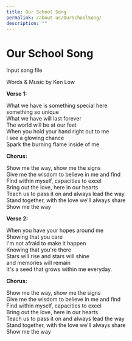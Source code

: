 ```yaml
---
title: Our School Song
permalink: /about-us/OurSchoolSong/
description: ""
---
```

<h1>Our School Song</h1>

Input song file

<p>Words & Music by Ken Low</p>
	
<p><strong>Verse 1:</strong></p>
	
<div align="justify">What we have is something special here<br/>
something so unique<br/>
What we have will last forever<br/>
The world will be at our feet<br/>
When you hold your hand right out to me<br/>
I see a glowing chance<br/>
	Spark the burning flame inside of me<br/></div>

<p><strong>Chorus:</strong></p>
<div align="justify">Show me the way, show me the signs<br/>
Give me the wisdom to believe in me and find<br/>
Find within myself, capacities to excel<br/>
Bring out the love, here in our hearts<br/>
Teach us to pass it on and always lead the way<br />
Stand together, with the love we'll always share<br />
Show me the way</div>
	
<p><strong>Verse 2:</strong></p>
	
<div align="justify">When you have your hopes around me<br />
	Showing that you care<br />
	I'm not afraid to make it happen<br />
	Knowing that you're there<br />
	Stars will rise and stars will shine<br />
	and memories will remain<br />
	It's a seed that grows within me everyday.</div>
	
<p><strong>Chorus:</strong></p>
	
<div align="justify">Show me the way, show me the signs<br />
	Give me the wisdom to believe in me and find<br />
	Find within myself, capacities to excel<br />
	Bring out the love, here in our hearts<br />
	Teach us to pass it on and always lead the way<br />
	Stand together, with the love we'll always share<br />
	Show me the way
</div>